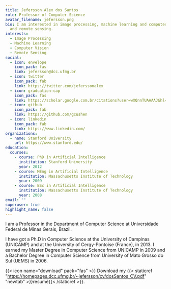 ```yaml
---
title: Jefersson Alex dos Santos
role: Professor of Computer Science
avatar_filename: jefersson.png
bio: I am interested in image processing, machine learning and computer vision,
  and remote sensing.
interests:
  - Image Processing
  - Machine Learning
  - Computer Vision
  - Remote Sensing
social:
  - icon: envelope
    icon_pack: fas
    link: jefersson@dcc.ufmg.br
  - icon: twitter
    icon_pack: fab
    link: https://twitter.com/jeferssonalex
  - icon: graduation-cap
    icon_pack: fas
    link: https://scholar.google.com.br/citations?user=wXQnnTUAAAAJ&hl=pt-BR
  - icon: github
    icon_pack: fab
    link: https://github.com/gcushen
  - icon: linkedin
    icon_pack: fab
    link: https://www.linkedin.com/
organizations:
  - name: Stanford University
    url: https://www.stanford.edu/
education:
  courses:
    - course: PhD in Artificial Intelligence
      institution: Stanford University
      year: 2012
    - course: MEng in Artificial Intelligence
      institution: Massachusetts Institute of Technology
      year: 2009
    - course: BSc in Artificial Intelligence
      institution: Massachusetts Institute of Technology
      year: 2008
email: ""
superuser: true
highlight_name: false
---
```


I am a Professor in the Department of Computer Science at Universidade Federal de Minas Gerais, Brazil.

I have got a Ph.D in Computer Science at the University of Campinas (UNICAMP) and at the University of Cergy-Pontoise (France), in 2013. I earned my Master Degree in Computer Science from UNICAMP in 2009 and a Bachelor Degree in Computer Science from University of Mato Grosso do Sul (UEMS) in 2006. 

{{< icon name="download" pack="fas" >}} Download my {{< staticref "https://homepages.dcc.ufmg.br/~jefersson/cv/dosSantos_CV.pdf" "newtab" >}}resumé{{< /staticref >}}.
